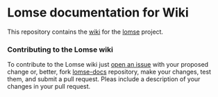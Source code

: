 # Lomse documentation for Wiki

This repository contains the [wiki](https://github.com/lenmus/lomse/wiki) for the [lomse](https://github.com/lenmus/lomse) project. 



### Contributing to the Lomse wiki

To contribute to the Lomse wiki just [open an issue](https://github.com/lenmus/lomse-docs/issues) with your proposed change or, better, fork [lomse-docs](https://github.com/lenmus/lomse-docs/fork) repository, make your changes, test them, and submit a pull request. Pleas include a description of your changes in your pull request. 


